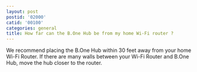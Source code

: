 ```yaml
---
layout: post
postid: '02000'
catid: '00100'
categories: general
title: How far can the B.One Hub be from my home Wi-Fi router ?
---
```


We recommend placing the B.One Hub within 30 feet away from your home Wi-Fi Router. If there are many walls between your Wi-Fi Router and B.One Hub, move the hub closer to the router.